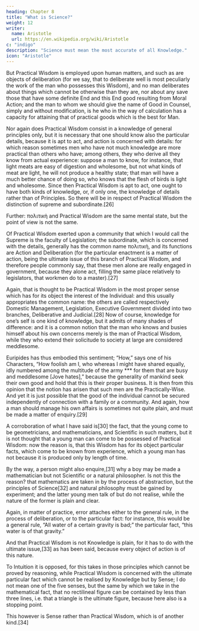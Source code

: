 ```yaml
---
heading: Chapter 8
title: "What is Science?"
weight: 12
writer:
  name: Aristotle
  url: https://en.wikipedia.org/wiki/Aristotle
c: "indigo"
description: "Science must mean the most accurate of all Knowledge."
icon: "Aristotle"
---
```



But Practical Wisdom is employed upon human matters, and such as are objects of deliberation (for we say, that to deliberate well is most peculiarly the work of the man who possesses this Wisdom), and no man deliberates about things which cannot be otherwise than they are, nor about any save those that have some definite End and this End good resulting from Moral Action; and the man to whom we should give the name of Good in Counsel, simply and without modification, is he who in the way of calculation has a capacity for attaining that of practical goods which is the best for Man.

Nor again does Practical Wisdom consist in a knowledge of general principles only, but it is necessary that one should know also the particular details, because it is apt to act, and action is concerned with details: for which reason sometimes men who have not much knowledge are more practical than others who have; among others, they who derive all they know from actual experience: suppose a man to know, for instance, that light meats are easy of digestion and wholesome, but not what kinds of meat are light, he will not produce a healthy state; that man will have a much better chance of doing so, who knows that the flesh of birds is light and wholesome. Since then Practical Wisdom is apt to act, one ought to have both kinds of knowledge, or, if only one, the knowledge of details rather than of Principles. So there will be in respect of Practical Wisdom the distinction of supreme and subordinate.[26]

Further: πολιτικὴ and Practical Wisdom are the same mental state, but the point of view is not the same.

Of Practical Wisdom exerted upon a community that which I would call the Supreme is the faculty of Legislation; the subordinate, which is concerned with the details, generally has the common name πολιτικὴ, and its functions are Action and Deliberation (for the particular enactment is a matter of action, being the ultimate issue of this branch of Practical Wisdom, and therefore people commonly say, that these men alone are really engaged in government, because they alone act, filling the same place relatively to legislators, that workmen do to a master).[27]

Again, that is thought to be Practical Wisdom in the most proper sense which has for its object the interest of the Individual: and this usually appropriates the common name: the others are called respectively Domestic Management, Legislation, Executive Government divided into two branches, Deliberative and Judicial.[28] Now of course, knowledge for one’s self is one kind of knowledge, but it admits of many shades of difference: and it is a common notion that the man who knows and busies himself about his own concerns merely is the man of Practical Wisdom, while they who extend their solicitude to society at large are considered meddlesome.

Euripides has thus embodied this sentiment; “How,” says one of his Characters, “How foolish am I, who whereas I might have shared equally, idly numbered among the multitude of the army *** for them that are busy and meddlesome [Jove hates],” because the generality of mankind seek their own good and hold that this is their proper business. It is then from this opinion that the notion has arisen that such men are the Practically-Wise. And yet it is just possible that the good of the individual cannot be secured independently of connection with a family or a community. And again, how a man should manage his own affairs is sometimes not quite plain, and must be made a matter of enquiry.[29]

A corroboration of what I have said is[30] the fact, that the young come to be geometricians, and mathematicians, and Scientific in such matters, but it is not thought that a young man can come to be possessed of Practical Wisdom: now the reason is, that this Wisdom has for its object particular facts, which come to be known from experience, which a young man has not because it is produced only by length of time.

By the way, a person might also enquire,[31] why a boy may be made a mathematician but not Scientific or a natural philosopher. Is not this the reason? that mathematics are taken in by the process of abstraction, but the principles of Science[32] and natural philosophy must be gained by experiment; and the latter young men talk of but do not realise, while the nature of the former is plain and clear.

Again, in matter of practice, error attaches either to the general rule, in the process of deliberation, or to the particular fact: for instance, this would be a general rule, “All water of a certain gravity is bad;” the particular fact, “this water is of that gravity.”

And that Practical Wisdom is not Knowledge is plain, for it has to do with the ultimate issue,[33] as has been said, because every object of action is of this nature.

To Intuition it is opposed, for this takes in those principles which cannot be proved by reasoning, while Practical Wisdom is concerned with the ultimate particular fact which cannot be realised by Knowledge but by Sense; I do not mean one of the five senses, but the same by which we take in the mathematical fact, that no rectilineal figure can be contained by less than three lines, i.e. that a triangle is the ultimate figure, because here also is a stopping point.

This however is Sense rather than Practical Wisdom, which is of another kind.[34]
